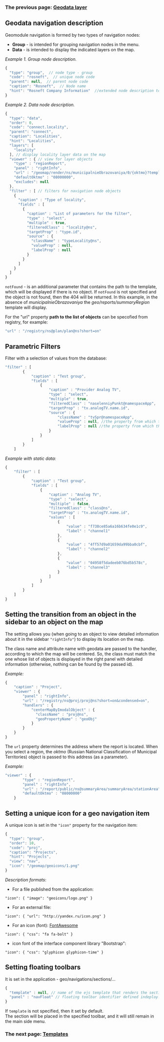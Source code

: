 ### The previous page: [Geodata layer](/docs/en/geo-layer.md)

## Geodata navigation description 

Geomodule navigation is formed by two types of navigation nodes:
* **Group** - is intended for grouping navigation nodes in the menu. 
* **Data** - is intended to display the indicated layers on the map.

*Example 1.  Group node description.*
```javascript
{
  "type": "group",  // node type - group
  "code": "rosneft",  // unique node code
  "parent": null,  // parent node code
  "caption": "Rosneft",  // Node name
  "hint": "Rosneft Company Information"  //extended node description to use in tooltips       
}
```

*Example 2.  Data node description.*

```javascript
{
  "type": "data",
  "order": 0,
  "code": "connect.locality",
  "parent": "connect",
  "caption": "Localities",
  "hint": "Localities",
  "layers": [
    "locality"
  ], // display locality layer data on the map  
  "viewer" : { // view for layer objects
    "type" : "regionReport", 
    "panel" : "rightInfo", 
    "url" : "/geomap/render/ns/municipalnieObrazovaniya/0/{oktmo}?template=geo/reports/summaryArea&notFound=geo/reports/summaryRegion", // class whose objects to display on the map, or the path to the template, with an additional parameter - notFound
    "defaultOktmo" : "08000000", 
    "excludes": null 
  },
  "filter" : [ // filters for navigation node objects
    {
      "caption" : "Type of locality",
      "fields" : [
        {
          "caption" : "List of parameters for the filter",
          "type" : "select",
          "multiple" : true,
          "filteredClass" : "locality@ns",
          "targetProp" : "type.id",
          "source" : {
            "className" : "typeLocality@ns",
            "valueProp" : null,
            "labelProp" : null
          }
        }
      ]
    }
  ]
}
```
`notFound` - is an additional parameter that contains the path to the template, which will be displayed if there is no object. If `notFound` is not specified and the object is not found, then the 404 will be returned. In this example, in the absence of *municipalnieObrazovaniya* the *geo/reports/summaryRegion* template will display.

For the "url" property **path to the list of objects** can be specofied from registry, for example:
```javascript
"url" : "/registry/ns@plan/plan@ns?short=on"
```

## Parametric Filters

Filter with a selection of values from the database:
```javascript
"filter" : [ 
        {
            "caption" : "Test group",
            "fields" : [ 
                {
                    "caption" : "Provider Analog TV",
                    "type" : "select",
                    "multiple" : true,
                    "filteredClass" : "naselenniyPunkt@namespaceApp",
                    "targetProp" : "tv.analogTV.name.id",
                    "source" : {
                        "className" : "tvSpr@namespaceApp",
                        "valueProp" : null, //the property from which the value for the filter is taken, if not specified, then the ID is used
                        "labelProp" : null //the property from which the value mapping is taken; if not specified, then the semantics is used
                    }
                }
            ]
        }
    ]
```

*Example with static data:*

```javascript
{
    "filter" : [ 
        {
            "caption" : "Test group",
            "fields" : [ 
                {
                    "caption" : "Analog TV",
                    "type" : "select",
                    "multiple" : false,
                    "filteredClass" : "class@ns",
                    "targetProp" : "tv.analogTV.name.id",
                    "values" : [ 
                        {
                            "value" : "f738ce85a6a16b634fe0e1c9",
                            "label" : "channel1"
                        }, 
                        {
                            "value" : "4ff57d9a01659da99bba0cbf",
                            "label" : "channel2"
                        }, 
                        {
                            "value" : "04958f5dadeeb076bd5b578c",
                            "label" : "channel3"
                        }
                    ]
                }
            ]
        }
    ]
}
```

## Setting the transition from an object in the sidebar to an object on the map

The setting allows you (when going to an object to view detailed information about it in the sidebar `"rightInfo"`) to display its location on the map.

The class name and attribute name with geodata are passed to the handler, according to which the map will be centered.
So, the class must match the one whose list of objects is displayed in the right panel with detailed information (otherwise, nothing can be found by the passed id).

*Example:*
```javascript
{
    "caption" : "Project",
    "viewer" : {
        "panel" : "rightInfo",
        "url" : "/registry/ns@proj/proj@ns?short=on&condensed=on",
        "handlers" : {
            "centerMapByImodalObject" : {
              "className" : "proj@ns",
              "geoPropertyName" : "geoObj"
            }
        }
    }
}
```

The `url` property determines the address where the report is located.
When you select a region, the _oktmo_ (Russian National Classification of Municipal Territories) object is passed to this address (as a parameter).

*Example:*
```javascript
"viewer" : {
        "type" : "regionReport",
        "panel" : "rightInfo",
        "url" : "/report/public/ns@summaryArea/summaryArea/stationArea",
        "defaultOktmo" : "08000000"
    }
```

## Setting a unique icon for a geo navigation item

A unique icon is set in the `"icon"` property for the navigation item:

```javascript
{
  "type": "group",
  "order": 10,
  "code": "proj",
  "caption": "Projects",
  "hint": "Projects",
  "view": "nav",
  "icon": "/geomap/geoicons/1.png"
}
```

*Description formats*:

* For a file published from the application:
```
"icon": { "image": "geoicons/logo.png" }
```
* For an external file:
```
"icon": { "url": "http://yandex.ru/icon.png" }
```
* For an icon (font): [FontAwesome](http://fontawesome.io/icons/)
```
"icon": { "css": "fa fa-bolt" }
```
* icon font of the interface component library "Bootstrap":
```
"icon": { "css": "glyphicon glyphicon-time" }
```

## Setting floating toolbars

It is set in the application - geo/navigations/sections/...

```javascript
{
  "template" : null, // name of the ejs template that renders the section on the server.
  "panel" : "navFloat" // floating toolbar identifier defined indeploy.
}
```
If `template` is not specified, then it set by default.   
The section will be placed in the specified toolbar, and it will still remain in the main side menu.


### The next page: [Templates](/docs/en/templates.md)